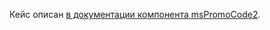 Кейс описан [в документации компонента msPromoCode2][04].

[04]: /components/02_miniShop2/05_Другие_дополнения/04_msPromoCode2/50_Кейсы/80_Применять_либо_промокод_msPromoCode2,_либо_бонусы_msBonus2.md

